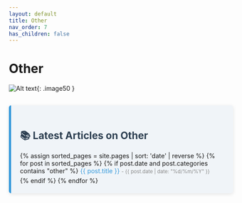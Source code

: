```yaml
---
layout: default
title: Other
nav_order: 7
has_children: false
---
```

# Other

![Alt text](<../../assets/2023/Other copy_500.png>){: .image50 }



<div style="background-color: #f0f4f8; border-left: 5px solid #3498db; padding: 20px; margin-top: 30px; border-radius: 5px; box-shadow: 0 2px 8px rgba(0, 0, 0, 0.1);">
  <h2 style="font-size: 1.6em; color: #2c3e50; margin-bottom: 15px;">📚 Latest Articles on Other</h2>
    {% assign sorted_pages = site.pages | sort: 'date' | reverse %}
    {% for post in sorted_pages %}
      {% if post.date and post.categories contains "other" %}
          <a href="{{ post.url }}" style="font-size: 1em; color: #3498db; text-decoration: none; transition: color 0.3s ease;">
            {{ post.title }}
          </a>
          <span style="font-size: 0.8em; color: #888;"> - {{ post.date | date: "%d/%m/%Y" }}</span>
          <div style="height: 5px;"></div> <!-- Custom small space -->
      {% endif %}
    {% endfor %}
</div>

